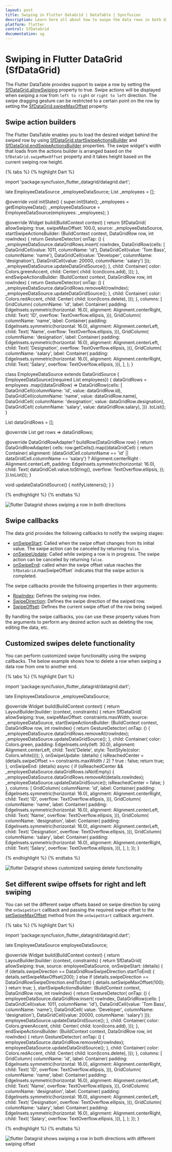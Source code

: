 ```yaml
---
layout: post
title: Swiping in Flutter DataGrid | DataTable | Syncfusion
description: Learn here all about how to swipe the data rows in both directions in Syncfusion Flutter DataGrid (SfDataGrid) widget and more.
platform: flutter
control: SfDataGrid
documentation: ug
---
```


# Swiping in Flutter DataGrid (SfDataGrid)

The Flutter DataTable provides support to swipe a row by setting the [SfDataGrid.allowSwiping](https://pub.dev/documentation/syncfusion_flutter_datagrid/latest/datagrid/SfDataGrid/allowSwiping.html) property to true. Swipe actions will be displayed when swiping a row from `left to right` or `right to left` direction. The swipe dragging gesture can be restricted to a certain point on the row by setting the [SfDataGrid.swipeMaxOffset](https://pub.dev/documentation/syncfusion_flutter_datagrid/latest/datagrid/SfDataGrid/swipeMaxOffset.html) property.

## Swipe action builders

The Flutter DataTable enables you to load the desired widget behind the swiped row by using [SfDataGrid.startSwipeActionsBuilder](https://pub.dev/documentation/syncfusion_flutter_datagrid/latest/datagrid/SfDataGrid/startSwipeActionsBuilder.html) and [SfDataGrid.endSwipeActionsBuilder](https://pub.dev/documentation/syncfusion_flutter_datagrid/latest/datagrid/SfDataGrid/endSwipeActionsBuilder.html) properties. The swipe widget's width that loads from the actions builder is arranged based on the `SfDataGrid.swipeMaxOffset` property and it takes height based on the current swiping row height.

{% tabs %}
{% highlight Dart %} 

import 'package:syncfusion_flutter_datagrid/datagrid.dart';

late EmployeeDataSource _employeeDataSource;
List<Employee> _employees = <Employee>[];

@override
void initState() {
  super.initState();
  _employees = getEmployeeData();
  _employeeDataSource = EmployeeDataSource(employees: _employees);
}

@override
Widget build(BuildContext context) {
  return SfDataGrid(
    allowSwiping: true,
    swipeMaxOffset: 100.0,
    source: _employeeDataSource,
    startSwipeActionsBuilder:
        (BuildContext context, DataGridRow row, int rowIndex) {
      return GestureDetector(
          onTap: () {
            _employeeDataSource.dataGridRows.insert(
                rowIndex,
                DataGridRow(cells: [
                  DataGridCell(value: 1011, columnName: 'id'),
                  DataGridCell(value: 'Tom Bass', columnName: 'name'),
                  DataGridCell(value: 'Developer', columnName: 'designation'),
                  DataGridCell(value: 20000, columnName: 'salary')
                ]));
            _employeeDataSource.updateDataGridSource();
          },
          child: Container(
              color: Colors.greenAccent,
              child: Center(
                child: Icon(Icons.add),
              )));
    },
    endSwipeActionsBuilder:
        (BuildContext context, DataGridRow row, int rowIndex) {
      return GestureDetector(
          onTap: () {
            _employeeDataSource.dataGridRows.removeAt(rowIndex);
            _employeeDataSource.updateDataGridSource();
          },
          child: Container(
              color: Colors.redAccent,
              child: Center(
                child: Icon(Icons.delete),
              )));
    },
    columns: <GridColumn>[
      GridColumn(
          columnName: 'id',
          label: Container(
              padding: EdgeInsets.symmetric(horizontal: 16.0),
              alignment: Alignment.centerRight,
              child: Text(
                'ID',
                overflow: TextOverflow.ellipsis,
              ))),
      GridColumn(
          columnName: 'name',
          label: Container(
              padding: EdgeInsets.symmetric(horizontal: 16.0),
              alignment: Alignment.centerLeft,
              child: Text(
                'Name',
                overflow: TextOverflow.ellipsis,
              ))),
      GridColumn(
          columnName: 'designation',
          label: Container(
              padding: EdgeInsets.symmetric(horizontal: 16.0),
              alignment: Alignment.centerLeft,
              child: Text(
                'Designation',
                overflow: TextOverflow.ellipsis,
              ))),
      GridColumn(
          columnName: 'salary',
          label: Container(
              padding: EdgeInsets.symmetric(horizontal: 16.0),
              alignment: Alignment.centerRight,
              child: Text(
                'Salary',
                overflow: TextOverflow.ellipsis,
              ))),
    ],
  );
}

class EmployeeDataSource extends DataGridSource {
  EmployeeDataSource({required List<Employee> employees}) {
    dataGridRows = employees
        .map<DataGridRow>((dataGridRow) => DataGridRow(cells: [
              DataGridCell<int>(columnName: 'id', value: dataGridRow.id),
              DataGridCell<String>(columnName: 'name', value: dataGridRow.name),
              DataGridCell<String>(
                  columnName: 'designation', value: dataGridRow.designation),
              DataGridCell<int>(
                  columnName: 'salary', value: dataGridRow.salary),
            ]))
        .toList();
  }

  List<DataGridRow> dataGridRows = [];

  @override
  List<DataGridRow> get rows => dataGridRows;

  @override
  DataGridRowAdapter? buildRow(DataGridRow row) {
    return DataGridRowAdapter(
        cells: row.getCells().map<Widget>((dataGridCell) {
      return Container(
          alignment: (dataGridCell.columnName == 'id' ||
                  dataGridCell.columnName == 'salary')
              ? Alignment.centerRight
              : Alignment.centerLeft,
          padding: EdgeInsets.symmetric(horizontal: 16.0),
          child: Text(
            dataGridCell.value.toString(),
            overflow: TextOverflow.ellipsis,
          ));
    }).toList());
  }

  void updateDataGridSource() {
    notifyListeners();
  }
}

{% endhighlight %}
{% endtabs %}

![flutter Datagrid shows swiping a row in both directions](images/swiping/flutter-datagrid-swiping.gif)

## Swipe callbacks

The data grid provides the following callbacks to notify the swiping stages:  

* [onSwipeStart](https://pub.dev/documentation/syncfusion_flutter_datagrid/latest/datagrid/SfDataGrid/onSwipeStart.html): Called when the swipe offset changes from its initial value. The swipe action can be canceled by returning `false`.
* [onSwipeUpdate](https://pub.dev/documentation/syncfusion_flutter_datagrid/latest/datagrid/SfDataGrid/onSwipeUpdate.html): Called while swiping a row is in progress. The swipe action can be canceled by returning `false`.
* [onSwipeEnd](https://pub.dev/documentation/syncfusion_flutter_datagrid/latest/datagrid/SfDataGrid/onSwipeEnd.html): called when the swipe offset value reaches the `SfDataGrid`.maxSwipeOffset` indicates that the swipe action is completed.

The swipe callbacks provide the following properties in their arguments:

* [RowIndex](https://pub.dev/documentation/syncfusion_flutter_datagrid/latest/datagrid/DataGridSwipeUpdateDetails/rowIndex.html): Defines the swiping row index.
* [SwipeDirection](https://pub.dev/documentation/syncfusion_flutter_datagrid/latest/datagrid/DataGridSwipeUpdateDetails/swipeDirection.html): Defines the swipe direction of the swiped row.
* [SwipeOffset](https://pub.dev/documentation/syncfusion_flutter_datagrid/latest/datagrid/DataGridSwipeUpdateDetails/swipeOffset.html): Defines the current swipe offset of the row being swiped.

By handling the swipe callbacks, you can use these property values from the arguments to perform any desired action such as deleting the row, editing the data, etc.

## Customized swipes delete functionality

You can perform customized swipe functionality using the swiping callbacks. The below example shows how to delete a row when swiping a data row from one to another end.

{% tabs %}
{% highlight Dart %} 

import 'package:syncfusion_flutter_datagrid/datagrid.dart';

late EmployeeDataSource _employeeDataSource;

@override
Widget build(BuildContext context) {
  return LayoutBuilder(builder: (context, constraints) {
    return SfDataGrid(
      allowSwiping: true,
      swipeMaxOffset: constraints.maxWidth,
      source: _employeeDataSource,
      startSwipeActionsBuilder:
          (BuildContext context, DataGridRow row, int rowIndex) {
        return GestureDetector(
            onTap: () {
              _employeeDataSource.dataGridRows.removeAt(rowIndex);
              _employeeDataSource.updateDataGridSource();
            },
            child: Container(
                color: Colors.green,
                padding: EdgeInsets.only(left: 30.0),
                alignment: Alignment.centerLeft,
                child: Text('Delete', style: TextStyle(color: Colors.white))));
      },
      onSwipeUpdate: (details) {
        isReachedCenter =
            (details.swipeOffset >= constraints.maxWidth / 2) ? true : false;
        return true;
      },
      onSwipeEnd: (details) async {
        if (isReachedCenter && _employeeDataSource.dataGridRows.isNotEmpty) {
          _employeeDataSource.dataGridRows.removeAt(details.rowIndex);
          _employeeDataSource.updateDataGridSource();
          isReachedCenter = false;
        }
      },
      columns: <GridColumn>[
        GridColumn(
            columnName: 'id',
            label: Container(
                padding: EdgeInsets.symmetric(horizontal: 16.0),
                alignment: Alignment.centerRight,
                child: Text(
                  'ID',
                  overflow: TextOverflow.ellipsis,
                ))),
        GridColumn(
            columnName: 'name',
            label: Container(
                padding: EdgeInsets.symmetric(horizontal: 16.0),
                alignment: Alignment.centerLeft,
                child: Text(
                  'Name',
                  overflow: TextOverflow.ellipsis,
                ))),
        GridColumn(
            columnName: 'designation',
            label: Container(
                padding: EdgeInsets.symmetric(horizontal: 16.0),
                alignment: Alignment.centerLeft,
                child: Text(
                  'Designation',
                  overflow: TextOverflow.ellipsis,
                ))),
        GridColumn(
            columnName: 'salary',
            label: Container(
                padding: EdgeInsets.symmetric(horizontal: 16.0),
                alignment: Alignment.centerRight,
                child: Text(
                  'Salary',
                  overflow: TextOverflow.ellipsis,
                ))),
      ],
    );
  });
}

{% endhighlight %}
{% endtabs %}

![flutter Datagrid shows customized swiping delete functionality](images/swiping/flutter-datagrid-customized-swiping-delete-funtionality.gif)

## Set different swipe offsets for right and left swiping 

You can set the different swipe offsets based on swipe direction by using the `onSwipeStart` callback and passing the required swipe offset to the [setSwipeMaxOffset](https://pub.dev/documentation/syncfusion_flutter_datagrid/latest/datagrid/DataGridSwipeStartDetails/setSwipeMaxOffset.html) method from the `onSwipeStart` callback argument.  

{% tabs %}
{% highlight Dart %} 

import 'package:syncfusion_flutter_datagrid/datagrid.dart';

late EmployeeDataSource employeeDataSource;

@override
  Widget build(BuildContext context) {
    return LayoutBuilder(builder: (context, constraints) {
      return SfDataGrid(
        allowSwiping: true,
        source: employeeDataSource,
        onSwipeStart: (details) {
          if (details.swipeDirection == DataGridRowSwipeDirection.startToEnd) {
            details.setSwipeMaxOffset(200);
          } else if (details.swipeDirection == DataGridRowSwipeDirection.endToStart) {
            details.setSwipeMaxOffset(100);
          }
          return true;
        },
        startSwipeActionsBuilder:
            (BuildContext context, DataGridRow row, int rowIndex) {
          return GestureDetector(
              onTap: () {
                employeeDataSource.dataGridRow.insert(
                    rowIndex,
                    DataGridRow(cells: [
                      DataGridCell(value: 1011, columnName: 'id'),
                      DataGridCell(value: 'Tom Bass', columnName: 'name'),
                      DataGridCell(
                          value: 'Developer', columnName: 'designation'),
                      DataGridCell(value: 20000, columnName: 'salary')
                    ]));
                employeeDataSource.updateDataGridSource();
              },
              child: Container(
                  color: Colors.greenAccent,
                  child: Center(
                    child: Icon(Icons.add),
                  )));
        },
        endSwipeActionsBuilder:
            (BuildContext context, DataGridRow row, int rowIndex) {
          return GestureDetector(
              onTap: () {
                employeeDataSource.dataGridRow.removeAt(rowIndex);
                employeeDataSource.updateDataGridSource();
              },
              child: Container(
                  color: Colors.redAccent,
                  child: Center(
                    child: Icon(Icons.delete),
                  )));
        },
        columns: <GridColumn>[
          GridColumn(
              columnName: 'id',
              label: Container(
                  padding: EdgeInsets.symmetric(horizontal: 16.0),
                  alignment: Alignment.centerRight,
                  child: Text(
                    'ID',
                    overflow: TextOverflow.ellipsis,
                  ))),
          GridColumn(
              columnName: 'name',
              label: Container(
                  padding: EdgeInsets.symmetric(horizontal: 16.0),
                  alignment: Alignment.centerLeft,
                  child: Text(
                    'Name',
                    overflow: TextOverflow.ellipsis,
                  ))),
          GridColumn(
              columnName: 'designation',
              label: Container(
                  padding: EdgeInsets.symmetric(horizontal: 16.0),
                  alignment: Alignment.centerLeft,
                  child: Text(
                    'Designation',
                    overflow: TextOverflow.ellipsis,
                  ))),
          GridColumn(
              columnName: 'salary',
              label: Container(
                  padding: EdgeInsets.symmetric(horizontal: 16.0),
                  alignment: Alignment.centerRight,
                  child: Text(
                    'Salary',
                    overflow: TextOverflow.ellipsis,
                  ))),
        ],
      );
    });
  }

{% endhighlight %}
{% endtabs %} 

![flutter Datagrid shows swiping a row in both directions with different swiping offset](images/swiping/flutter-datagrid-individual-swiping.gif)